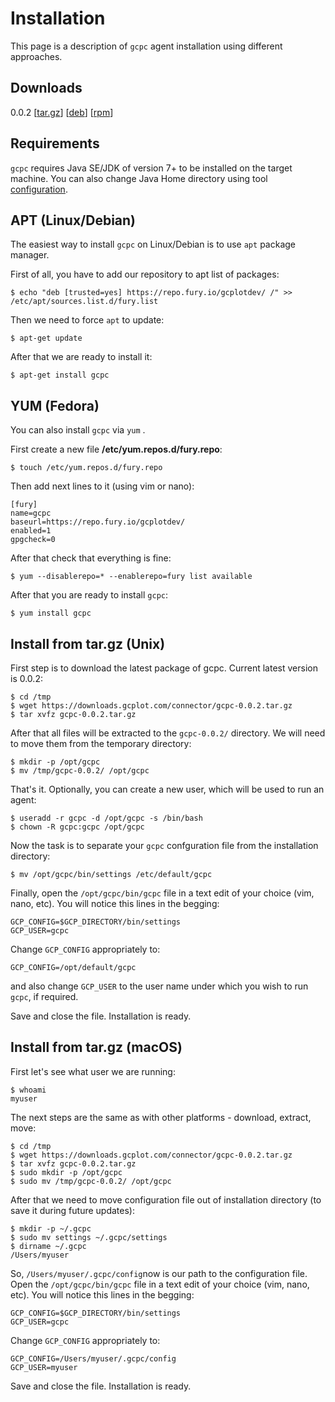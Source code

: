 # Installation

This page is a description of `gcpc` agent installation using different approaches.

## Downloads

0.0.2 \[[tar.gz](https://downloads.gcplot.com/connector/gcpc-0.0.2.tar.gz)\] \[[deb](https://downloads.gcplot.com/connector/bin/gcpc_0.0.2-1_all.deb)\] \[[rpm](https://downloads.gcplot.com/connector/bin/gcpc-0.0.2-2.all.rpm)\]

## Requirements

`gcpc` requires Java SE/JDK of version 7+ to be installed on the target machine. You can also change Java Home directory using tool [configuration](/log-files-processing/connector-installation-and-configuration/configuration.md).

## APT \(Linux/Debian\)

The easiest way to install `gcpc` on Linux/Debian is to use `apt` package manager.

First of all, you have to add our repository to apt list of packages:

```
$ echo "deb [trusted=yes] https://repo.fury.io/gcplotdev/ /" >> /etc/apt/sources.list.d/fury.list
```

Then we need to force `apt` to update:

```
$ apt-get update
```

After that we are ready to install it:

```
$ apt-get install gcpc
```

## YUM \(Fedora\)

You can also install `gcpc` via `yum` .

First create a new file **/etc/yum.repos.d/fury.repo**:

```
$ touch /etc/yum.repos.d/fury.repo
```

Then add next lines to it \(using vim or nano\):

```
[fury]
name=gcpc
baseurl=https://repo.fury.io/gcplotdev/
enabled=1
gpgcheck=0
```

After that check that everything is fine:

```
$ yum --disablerepo=* --enablerepo=fury list available
```

After that you are ready to install `gcpc`:

```
$ yum install gcpc
```

## Install from tar.gz \(Unix\)

First step is to download the latest package of gcpc. Current latest version is 0.0.2:

```
$ cd /tmp
$ wget https://downloads.gcplot.com/connector/gcpc-0.0.2.tar.gz
$ tar xvfz gcpc-0.0.2.tar.gz
```

After that all files will be extracted to the `gcpc-0.0.2/` directory. We will need to move them from the temporary directory:

```
$ mkdir -p /opt/gcpc
$ mv /tmp/gcpc-0.0.2/ /opt/gcpc
```

That's it. Optionally, you can create a new user, which will be used to run an agent:

```
$ useradd -r gcpc -d /opt/gcpc -s /bin/bash
$ chown -R gcpc:gcpc /opt/gcpc
```

Now the task is to separate your `gcpc` confguration file from the installation directory:

```
$ mv /opt/gcpc/bin/settings /etc/default/gcpc
```

Finally, open the `/opt/gcpc/bin/gcpc` file in a text edit of your choice \(vim, nano, etc\). You will notice this lines in the begging:

```
GCP_CONFIG=$GCP_DIRECTORY/bin/settings
GCP_USER=gcpc
```

Change `GCP_CONFIG` appropriately to:

```
GCP_CONFIG=/opt/default/gcpc
```

and also change `GCP_USER` to the user name under which you wish to run `gcpc`, if required.

Save and close the file. Installation is ready.

## Install from tar.gz \(macOS\)

First let's see what user we are running:

```
$ whoami
myuser
```

The next steps are the same as with other platforms - download, extract, move:

```
$ cd /tmp
$ wget https://downloads.gcplot.com/connector/gcpc-0.0.2.tar.gz
$ tar xvfz gcpc-0.0.2.tar.gz
$ sudo mkdir -p /opt/gcpc
$ sudo mv /tmp/gcpc-0.0.2/ /opt/gcpc
```

After that we need to move configuration file out of installation directory \(to save it during future updates\):

```
$ mkdir -p ~/.gcpc
$ sudo mv settings ~/.gcpc/settings
$ dirname ~/.gcpc
/Users/myuser
```

So, `/Users/myuser/.gcpc/config`now is our path to the configuration file. Open the `/opt/gcpc/bin/gcpc` file in a text edit of your choice \(vim, nano, etc\). You will notice this lines in the begging:

```
GCP_CONFIG=$GCP_DIRECTORY/bin/settings
GCP_USER=gcpc
```

Change `GCP_CONFIG` appropriately to:

```
GCP_CONFIG=/Users/myuser/.gcpc/config
GCP_USER=myuser
```

Save and close the file. Installation is ready.

